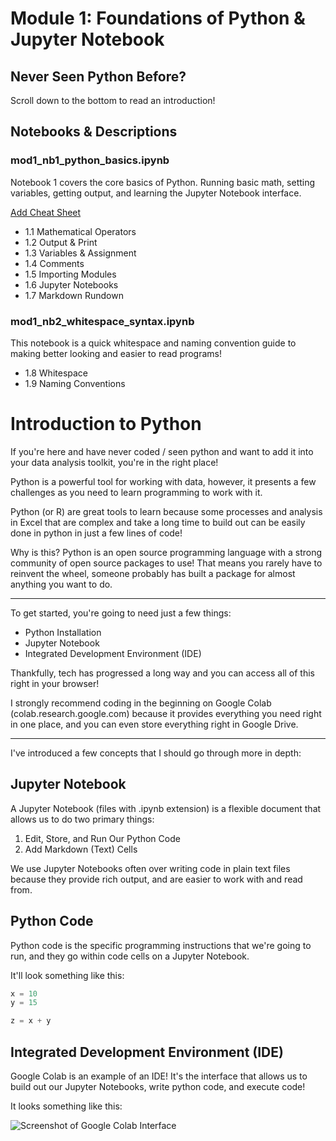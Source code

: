 # Module 1: Foundations of Python & Jupyter Notebook

## Never Seen Python Before?

Scroll down to the bottom to read an introduction!

## Notebooks & Descriptions

### mod1_nb1_python_basics.ipynb

Notebook 1 covers the core basics of Python. Running basic math, setting variables, getting output, and learning the Jupyter Notebook interface.

[Add Cheat Sheet]()

- 1.1 Mathematical Operators
- 1.2 Output & Print
- 1.3 Variables & Assignment
- 1.4 Comments
- 1.5 Importing Modules
- 1.6 Jupyter Notebooks
- 1.7 Markdown Rundown

### mod1_nb2_whitespace_syntax.ipynb

This notebook is a quick whitespace and naming convention guide to making better looking and easier to read programs!

- 1.8 Whitespace
- 1.9 Naming Conventions

# Introduction to Python

If you're here and have never coded / seen python and want to add it into your data analysis toolkit, you're in the right place!

Python is a powerful tool for working with data, however, it presents a few challenges as you need to learn programming to work with it.

Python (or R) are great tools to learn because some processes and analysis in Excel that are complex and take a long time to build out can be easily done in python in just a few lines of code!

Why is this? Python is an open source programming language with a strong community of open source packages to use! That means you rarely have to reinvent the wheel, someone probably has built a package for almost anything you want to do.

---

To get started, you're going to need just a few things:

- Python Installation
- Jupyter Notebook
- Integrated Development Environment (IDE)

Thankfully, tech has progressed a long way and you can access all of this right in your browser!

I strongly recommend coding in the beginning on Google Colab (colab.research.google.com) because it provides everything you need right in one place, and you can even store everything right in Google Drive.

---

I've introduced a few concepts that I should go through more in depth:

## **Jupyter Notebook**

A Jupyter Notebook (files with .ipynb extension) is a flexible document that allows us to do two primary things:

1. Edit, Store, and Run Our Python Code
2. Add Markdown (Text) Cells

We use Jupyter Notebooks often over writing code in plain text files because they provide rich output, and are easier to work with and read from.

## **Python Code**

Python code is the specific programming instructions that we're going to run, and they go within code cells on a Jupyter Notebook.

It'll look something like this:

```python
x = 10
y = 15

z = x + y
```

## **Integrated Development Environment (IDE)**

Google Colab is an example of an IDE! It's the interface that allows us to build out our Jupyter Notebooks, write python code, and execute code!

It looks something like this:

![Screenshot of Google Colab Interface](https://www.dropbox.com/s/7h1qeb5u1h2slo5/Screen%20Shot%202021-03-18%20at%2010.27.48%20AM.png?dl=1)
